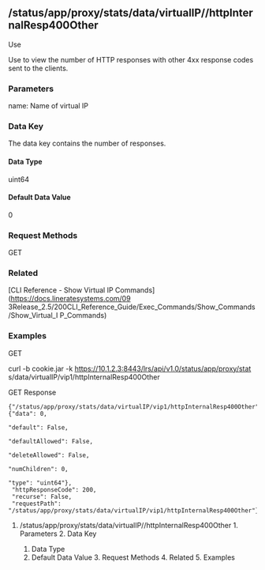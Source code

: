 ## /status/app/proxy/stats/data/virtualIP/<name>/httpInternalResp400Other

Use

Use to view the number of HTTP responses with other 4xx response codes sent to
the clients.

### Parameters

name: Name of virtual IP

### Data Key

The data key contains the number of responses.

#### Data Type

uint64

#### Default Data Value

0

### Request Methods

GET

### Related

[CLI Reference - Show Virtual IP Commands](https://docs.lineratesystems.com/09
3Release_2.5/200CLI_Reference_Guide/Exec_Commands/Show_Commands/Show_Virtual_I
P_Commands)

### Examples

GET

curl -b cookie.jar -k https://10.1.2.3:8443/lrs/api/v1.0/status/app/proxy/stat
s/data/virtualIP/vip1/httpInternalResp400Other

GET Response

    
    {"/status/app/proxy/stats/data/virtualIP/vip1/httpInternalResp400Other": {"data": 0,
                                                                                 "default": False,
                                                                                 "defaultAllowed": False,
                                                                                 "deleteAllowed": False,
                                                                                 "numChildren": 0,
                                                                                 "type": "uint64"},
     "httpResponseCode": 200,
     "recurse": False,
     "requestPath": "/status/app/proxy/stats/data/virtualIP/vip1/httpInternalResp400Other"}
    

  1. /status/app/proxy/stats/data/virtualIP/<name>/httpInternalResp400Other
    1. Parameters
    2. Data Key
      1. Data Type
      2. Default Data Value
    3. Request Methods
    4. Related
    5. Examples

